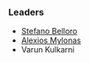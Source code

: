 ### Leaders

* [Stefano Belloro](mailto:)
* [Alexios Mylonas](mailto:alexios.mylonas@owasp.org)
* Varun Kulkarni 
